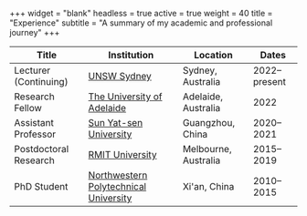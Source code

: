 +++
widget = "blank"
headless = true
active = true
weight = 40
title = "Experience"
subtitle = "A summary of my academic and professional journey"
+++

| Title                | Institution                        | Location           | Dates              |
|----------------------|------------------------------------|--------------------|--------------------|
| Lecturer (Continuing)             | [UNSW Sydney](https://www.unsw.edu.au/staff/yang-yang) | Sydney, Australia  | 2022–present       |
| Research Fellow      | [The University of Adelaide](https://www.adelaide.edu.au) | Adelaide, Australia | 2022               |
| Assistant Professor  | [Sun Yat-sen University](https://www.sysu.edu.cn/sysuen/) | Guangzhou, China   | 2020–2021          |
| Postdoctoral Research| [RMIT University](https://www.rmit.edu.au/research/centres-collaborations/space-research-centre) | Melbourne, Australia | 2015–2019          |
| PhD Student          | [Northwestern Polytechnical University](https://en.nwpu.edu.cn) | Xi'an, China       | 2010–2015          |